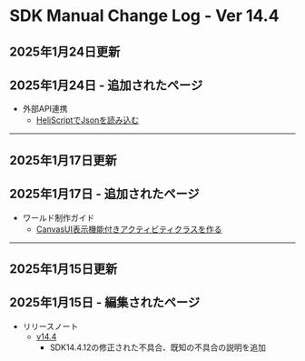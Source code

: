 # SDK Manual Change Log - Ver 14.4

## 2025年1月24日更新

## 2025年1月24日 - 追加されたページ

- 外部API連携
  - [HeliScriptでJsonを読み込む](https://vrhikky.github.io/VketCloudSDK_Documents/latest/ExternalAPI/HeliScriptJsonParse.html)

---

## 2025年1月17日更新

## 2025年1月17日 - 追加されたページ

- ワールド制作ガイド
    - [CanvasUI表示機能付きアクティビティクラスを作る](https://vrhikky.github.io/VketCloudSDK_Documents/14.2/WorldMakingGuide/ActivityWithCanvasUI.html)

---

## 2025年1月15日更新

## 2025年1月15日 - 編集されたページ

- リリースノート
    - [v14.4](https://vrhikky.github.io/VketCloudSDK_Documents/14.4/releasenote/releasenote-14.4.html)
        - SDK14.4.12の修正された不具合、既知の不具合の説明を追加
